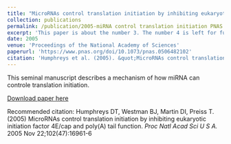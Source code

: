 ```yaml
---
title: "MicroRNAs control translation initiation by inhibiting eukaryotic initiation factor 4E/cap and poly(A) tail function"
collection: publications
permalink: /publication/2005-miRNA control translation initiation PNAS
excerpt: 'This paper is about the number 3. The number 4 is left for future work.'
date: 2005
venue: 'Proceedings of the National Academy of Sciences'
paperurl: 'https://www.pnas.org/doi/10.1073/pnas.0506482102'
citation: 'Humphreys et al. (2005). &quot;MicroRNAs control translation initiation by inhibiting eukaryotic initiation factor 4E/cap and poly(A) tail function&quot; <i>PNAS</i>. 1(3).'
---
```

This seminal manuscript describes a mechanism of how miRNA can controle translation initiation.

[Download paper here](https://www.pnas.org/doi/10.1073/pnas.0506482102)

Recommended citation: Humphreys DT, Westman BJ, Martin DI, Preiss T.  (2005) MicroRNAs control translation initiation by inhibiting eukaryotic initiation factor 4E/cap and poly(A) tail function.  <i>Proc Natl Acad Sci U S A.</i> 2005 Nov 22;102(47):16961-6